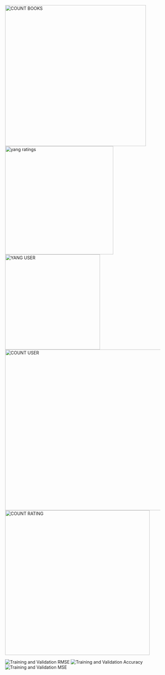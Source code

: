 <img width="457" alt="COUNT BOOKS" src="https://github.com/user-attachments/assets/ccdef635-bdcb-4d0c-bd98-46dffdaab6cb" />
  
<img width="351" alt="yang ratings" src="https://github.com/user-attachments/assets/070920a8-157f-4583-98e7-511a01d934af" />
<img width="308" alt="YANG USER" src="https://github.com/user-attachments/assets/1b275f5a-6de7-4cbb-8e02-11bc1f066781" />


<img width="521" alt="COUNT USER" src="https://github.com/user-attachments/assets/789d6cea-2c6f-4c4e-9164-dfb338659fae" />

<img width="469" alt="COUNT RATING" src="https://github.com/user-attachments/assets/41732a0a-fe31-4215-af4e-8884059b09d7" />

![Training and Validation RMSE](https://github.com/user-attachments/assets/cccc43d2-2bbc-4b80-b3cd-76e5e944ad97)
![Training and Validation Accuracy](https://github.com/user-attachments/assets/09c176a1-e38d-4d56-93d7-707555e22824)
![Training and Validation MSE](https://github.com/user-attachments/assets/2093cd77-b28f-4b77-a9b4-057dbe75b6a8)




